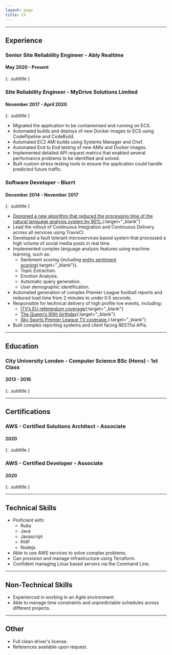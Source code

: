 ```yaml
---
layout: page
title: CV
---
```


***

## Experience

### Senior Site Reliability Engineer - Ably Realtime

#### May 2020 - Present
{: .subtitle }


### Site Reliability Engineer - MyDrive Solutions Limited

#### November 2017 - April 2020
{: .subtitle }


* Migrated the application to be containerised and running on ECS.
* Automated builds and deploys of new Docker images to ECS using CodePipeline and CodeBuild.
* Automated EC2 AMI builds using Systems Manager and Chef.
* Automated End to End testing of new AMIs and Docker images.
* Implemented detailed API request metrics that enabled several performance problems to be identified and solved.
* Built custom stress testing tools to ensure the application could handle predicted future traffic.


### Software Developer - Blurrt

#### December 2014 - November 2017
{: .subtitle }


* [Designed a new algorithm that reduced the processing time of the natural language analysis system by 90%.](/a-better-search-algorithm-for-nlp/){:target="_blank"}
* Lead the rollout of Continuous Integration and Continuous Delivery across all services using TravisCI.
* Developed a fault tolerant microservices based system that processed a high volume of social media posts in real time.
* Implemented complex language analysis features using machine learning, such as:
  * Sentiment scoring (including [entity sentiment scoring](/entity-sentiment-scoring/){:target="_blank"}).
  * Topic Extraction.
  * Emotion Analysis.
  * Automatic query generation.
  * User demographic identification.
* Automated generation of complex Premier League football reports and reduced load time from 2 minutes to under 0.5 seconds.
* Responsible for technical delivery of high profile live events, including:
  * [ITV’s EU referendum coverage](/itv-euref/){:target="_blank"}
  * [The Queen’s 90th birthday](/q90/){:target="_blank"}
  * [Sky Sports Premier League TV coverage.](/social-team-of-the-week/){:target="_blank"}
* Built complex reporting systems and client facing RESTful APIs.


***

## Education

### City University London - Computer Science BSc (Hons) - 1st Class

#### 2013 - 2016
{: .subtitle }


***

## Certifications

### AWS - Certified Solutions Architect - Associate

#### 2020
{: .subtitle }


### AWS - Certified Developer - Associate

#### 2020
{: .subtitle }


***

## Technical Skills
* Proficient with:
  * Ruby
  * Java
  * Javascript
  * PHP
  * Nodejs
* Able to use AWS services to solve complex problems.
* Can provision and manage infrastructure using Terraform.
* Confident managing Linux based servers via the Command Line.

***

## Non-Technical Skills
* Experienced in working in an Agile environment.
* Able to manage time constraints and unpredictable schedules across different projects.

***


## Other

* Full clean driver's license.
* References available upon request.
